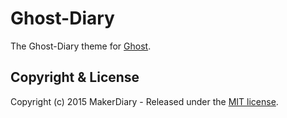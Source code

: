 # Ghost-Diary

The Ghost-Diary theme for [Ghost](http://github.com/tryghost/ghost/).


## Copyright & License

Copyright (c) 2015 MakerDiary - Released under the [MIT license](LICENSE).

